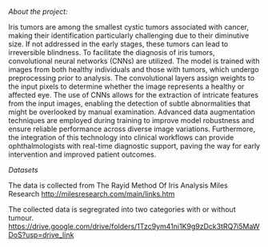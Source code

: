 *About the project:*

Iris tumors are among the smallest cystic tumors associated with cancer, making their identification particularly challenging due to their diminutive size. If not addressed in the early stages, these tumors can lead to irreversible blindness. To facilitate the diagnosis of iris tumors, convolutional neural networks (CNNs) are utilized. The model is trained with images from both healthy individuals and those with tumors, which undergo preprocessing prior to analysis. The convolutional layers assign weights to the input pixels to determine whether the image represents a healthy or affected eye. The use of CNNs allows for the extraction of intricate features from the input images, enabling the detection of subtle abnormalities that might be overlooked by manual examination. Advanced data augmentation techniques are employed during training to improve model robustness and ensure reliable performance across diverse image variations. Furthermore, the integration of this technology into clinical workflows can provide ophthalmologists with real-time diagnostic support, paving the way for early intervention and improved patient outcomes.


*Datasets*

The data is collected from  The Rayid Method Of Iris Analysis Miles Research
http://milesresearch.com/main/links.htm

The collected data is segregrated into two categories with or without tumour.
https://drive.google.com/drive/folders/1Tzc9ym41ni1K9g9zDck3tRQ7i5MaWDoS?usp=drive_link

